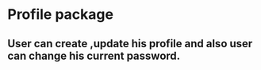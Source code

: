 # Profile package


## User can create ,update his profile and also user can change his current password.